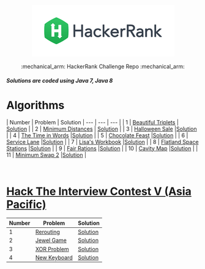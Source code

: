 <p align="center">
<a href="https://www.hackerrank.com/nguyendokhanhva1">
<img src="./download.png">
</a>
</p>
<p align="center">
:mechanical_arm:	HackerRank Challenge Repo :mechanical_arm:	
</p>
<h5>Solutions are coded using Java 7, Java 8</h5>

<ins><h1> Algorithms </h1></ins>
| Number | Problem | Solution
| --- | --- | --- |
| 1 | <a href="https://www.hackerrank.com/challenges/beautiful-triplets/problem">Beautiful Triplets</a>  | <a href="./Algorithm/BeautifulTriplets.java">Solution</a> |
| 2 | <a href="https://www.hackerrank.com/challenges/minimum-distances/problem">Minimum Distances</a>     | <a href="./Algorithm/MinDistances.java">Solution</a>  |
| 3 | <a href="https://www.hackerrank.com/challenges/halloween-sale/problem">Halloween Sale</a>           |<a href="./Algorithm/HalloweenSale.java">Solution</a> |
| 4 | <a href="https://www.hackerrank.com/challenges/the-time-in-words/problem">The Time in Words</a>     |<a href="./Algorithm/TimetoWords.java">Solution</a> |
| 5 | <a href="https://www.hackerrank.com/challenges/chocolate-feast/problem">Chocolate Feast</a>     |<a href="./Algorithm/ChocolateFeast.java">Solution</a> |
| 6 | <a href="https://www.hackerrank.com/challenges/service-lane/problem">Service Lane</a>     |<a href="./Algorithm/ServiceLane.java">Solution</a> |
| 7 | <a href="https://www.hackerrank.com/challenges/lisa-workbook/problem">Lisa's Workbook</a>     |<a href="./Algorithm/LisaWorkBook.java">Solution</a> |
| 8 | <a href="https://www.hackerrank.com/challenges/flatland-space-stations/problem">Flatland Space Stations</a>     |<a href="./Algorithm/FlatSpace.java">Solution</a> |
| 9 | <a href="https://www.hackerrank.com/challenges/fair-rations/problem">Fair Rations</a>     |<a href="./Algorithm/FairRations.java">Solution</a> |
| 10 | <a href="https://www.hackerrank.com/challenges/cavity-map/problem">Cavity Map</a>     |<a href="./Algorithm/CavityMap.java">Solution</a> |
| 11 | <a href="https://www.hackerrank.com/challenges/minimum-swaps-2/problem">Minimum Swap 2</a>     |<a href="./Algorithm/MinimumSwaps.java">Solution</a> |

<br />
<ins><h1>Hack The Interview Contest V (Asia Pacific)</h1></ins>

| Number | Problem | Solution
| --- | --- | --- |
| 1 | <a href="https://www.hackerrank.com/contests/hack-the-interview-v-asia-pacific/challenges/rerouting/copy-from/1324519534"> Rerouting</a> | <a href="./Algorithm/Rerouting.java"> Solution </a> |
| 2 | <a href="https://www.hackerrank.com/contests/hack-the-interview-v-asia-pacific/challenges/candy-crush-4/problem"> Jewel Game</a> | <a href="./Algorithm/JewelGame.java"> Solution </a> |
| 3 | <a href="https://www.hackerrank.com/contests/hack-the-interview-v-asia-pacific/challenges/the-xor-problem/problem"> XOR Problem</a> | <a href="./Algorithm/XORProblem.java"> Solution </a> |
| 4 | <a href="https://www.hackerrank.com/contests/hack-the-interview-v-asia-pacific/challenges/strange-keyboard-1/problem"> New Keyboard</a> | <a href="./Algorithm/NewKeyboard.java"> Solution </a> |


